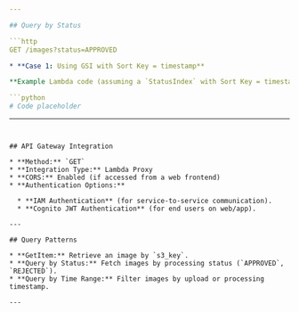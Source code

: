 ```yaml
---

## Query by Status 

```http
GET /images?status=APPROVED

* **Case 1: Using GSI with Sort Key = timestamp** 

**Example Lambda code (assuming a `StatusIndex` with Sort Key = timestamp):**

```python
# Code placeholder
```

---
```


## API Gateway Integration

* **Method:** `GET`
* **Integration Type:** Lambda Proxy
* **CORS:** Enabled (if accessed from a web frontend)
* **Authentication Options:**

  * **IAM Authentication** (for service-to-service communication).
  * **Cognito JWT Authentication** (for end users on web/app).

---

## Query Patterns

* **GetItem:** Retrieve an image by `s3_key`.
* **Query by Status:** Fetch images by processing status (`APPROVED`, `REJECTED`).
* **Query by Time Range:** Filter images by upload or processing timestamp.

---
